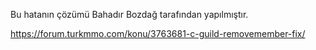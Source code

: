 Bu hatanın çözümü Bahadır Bozdağ tarafından yapılmıştır.

https://forum.turkmmo.com/konu/3763681-c-guild-removemember-fix/
